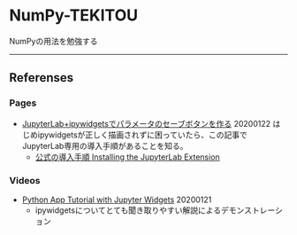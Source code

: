 # NumPy-TEKITOU
 NumPyの用法を勉強する
 
 ---
 
## Referenses
### Pages
 - [JupyterLab+ipywidgetsでパラメータのセーブボタンを作る](https://qiita.com/hyt-sasaki/items/2a940cd7387c408988be) 20200122
   はじめipywidgetsが正しく描画されずに困っていたら、この記事でJupyterLab専用の導入手順があることを知る。
     - [公式の導入手順 Installing the JupyterLab Extension](https://ipywidgets.readthedocs.io/en/stable/user_install.html#installing-the-jupyterlab-extension)
### Videos
 - [Python App Tutorial with Jupyter Widgets](https://www.youtube.com/watch?v=abXuRM0QVD0) 20200121
   - ipywidgetsについてとても聞き取りやすい解説によるデモンストレーション
 
       